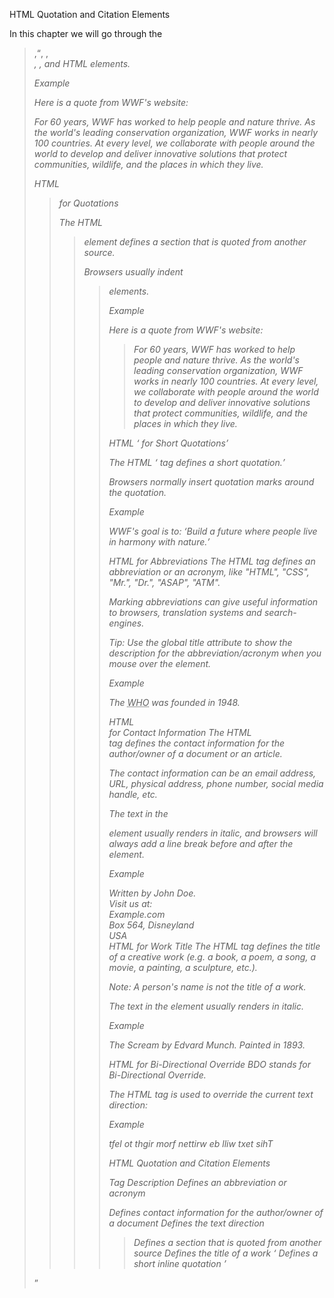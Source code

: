 HTML Quotation and Citation Elements

In this chapter we will go through the <blockquote>,<q>, <abbr>, <address>, <cite>, and <bdo> HTML elements.

Example

Here is a quote from WWF's website:

For 60 years, WWF has worked to help people and nature thrive. As the world's leading conservation organization, WWF works in nearly 100 countries. At every level, we collaborate with people around the world to develop and deliver innovative solutions that protect communities, wildlife, and the places in which they live.

HTML <blockquote> for Quotations

The HTML <blockquote> element defines a section that is quoted from another source.

Browsers usually indent <blockquote> elements.

Example

<p>Here is a quote from WWF's website:</p>
<blockquote cite="http://www.worldwildlife.org/who/index.html">
For 60 years, WWF has worked to help people and nature thrive. As the world's leading conservation organization, WWF works in nearly 100 countries. At every level, we collaborate with people around the world to develop and deliver innovative solutions that protect communities, wildlife, and the places in which they live.
</blockquote>

HTML <q> for Short Quotations

The HTML <q> tag defines a short quotation.

Browsers normally insert quotation marks around the quotation.

Example

<p>WWF's goal is to: <q>Build a future where people live in harmony with nature.</q></p>

HTML <abbr> for Abbreviations
The HTML <abbr> tag defines an abbreviation or an acronym, like "HTML", "CSS", "Mr.", "Dr.", "ASAP", "ATM".

Marking abbreviations can give useful information to browsers, translation systems and search-engines.

Tip: Use the global title attribute to show the description for the abbreviation/acronym when you mouse over the element. 

Example
<p>The <abbr title="World Health Organization">WHO</abbr> was founded in 1948.</p>
HTML <address> for Contact Information
The HTML <address> tag defines the contact information for the author/owner of a document or an article.

The contact information can be an email address, URL, physical address, phone number, social media handle, etc.

The text in the <address> element usually renders in italic, and browsers will always add a line break before and after the <address> element.

Example

<address>
Written by John Doe.<br>
Visit us at:<br>
Example.com<br>
Box 564, Disneyland<br>
USA
</address>
HTML <cite> for Work Title
The HTML <cite> tag defines the title of a creative work (e.g. a book, a poem, a song, a movie, a painting, a sculpture, etc.).

Note: A person's name is not the title of a work.

The text in the <cite> element usually renders in italic.

Example

<p><cite>The Scream</cite> by Edvard Munch. Painted in 1893.</p>
HTML <bdo> for Bi-Directional Override
BDO stands for Bi-Directional Override.

The HTML <bdo> tag is used to override the current text direction:

Example

<bdo dir="rtl">This text will be written from right to left</bdo>


HTML Quotation and Citation Elements

<!-- Put in a table -->
Tag	       Description
<abbr>	Defines an abbreviation or acronym
<address>	Defines contact information for the author/owner of a document
<bdo>	Defines the text direction
<blockquote>	Defines a section that is quoted from another source
<cite>	Defines the title of a work
<q>	Defines a short inline quotation

